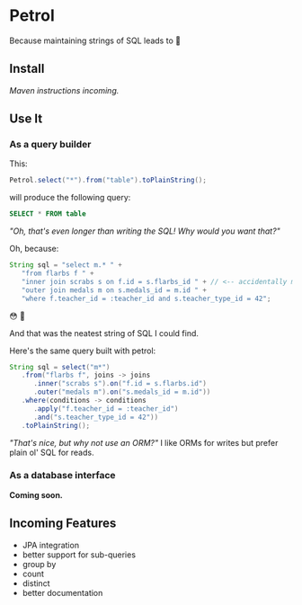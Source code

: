 # Petrol

Because maintaining strings of SQL leads to :shit:

## Install

*Maven instructions incoming.*

## Use It

### As a query builder

This:

```java
Petrol.select("*").from("table").toPlainString();
```

will produce the following query:

```sql
SELECT * FROM table
```

*"Oh, that's even longer than writing the SQL! Why would you want that?"* 

Oh, because:

```java
String sql = "select m.* " +
   "from flarbs f " +
   "inner join scrabs s on f.id = s.flarbs_id " + // <-- accidentally miss a space and you die
   "outer join medals m on s.medals_id = m.id " +
   "where f.teacher_id = :teacher_id and s.teacher_type_id = 42";
```

:flushed: :gun:

And that was the neatest string of SQL I could find.

Here's the same query built with petrol:

```Java
String sql = select("m*")
   .from("flarbs f", joins -> joins
      .inner("scrabs s").on("f.id = s.flarbs.id")
      .outer("medals m").on("s.medals_id = m.id"))
   .where(conditions -> conditions
      .apply("f.teacher_id = :teacher_id")
      .and("s.teacher_type_id = 42"))
   .toPlainString();
```

*"That's nice, but why not use an ORM?"* I like ORMs for writes but prefer plain ol' SQL for reads.

### As a database interface

**Coming soon.**

## Incoming Features

* JPA integration
* better support for sub-queries
* group by
* count
* distinct
* better documentation
